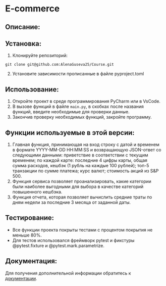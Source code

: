 # E-commerce

## Описание:




## Установка:

1. Клонируйте репозиторий:
```
git clone git@github.com:AlenaGuseva25/Course.git
```
2. Установите зависимости прописанные в файле pyproject.toml


## Использование:

1. Откройте проект в среде программирования PyCharm или в VsCode.
2. В вызове функций в файле `main.py`, в скобках после названия функций, введите необходимые для проверки данные.
3. Закончив проверку необходимых функций, закройте программу.

## Функции используемые в этой версии:

1. Главная функция, принимающая на вход строку с датой и временем в формате YYYY-MM-DD HH:MM:SS и возвращающую 
   JSON-ответ со следующими данными: приветствие в соответствии с текущим временем; по каждой карте: последние 4 цифры
   карты, общая сумма расходов, кешбэк (1 рубль на каждые 100 рублей); топ-5 транзакции по сумме платежа; курс валют; 
   стоимость акций из S&P 500.
2. Функция сервиса позволяет проанализировать, какие категории были наиболее выгодными для выбора в качестве категорий
   повышенного кешбэка.
3. Функция отчета, которая позволяет вычислить средние траты по дням недели за последние 3 месяца от заданной даты.

## Тестирование:

* Все функции проекта покрыты тестами с процентом покрытия не меньше 80%.
* Для тестов использовался фреймворк pytest и фикстуры @pytest.fixture и @pytest.mark.parametrize.

## Документация:

Для получения дополнительной информации обратитесь к [документации](docs/README.md).